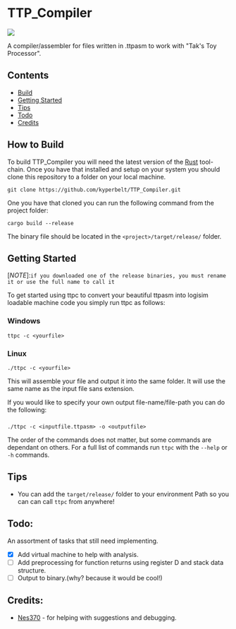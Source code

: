 # TTP_Compiler

![](https://github.com/kyperbelt/TTP_Compiler/actions/workflows/rust.yml/badge.svg)

A compiler/assembler for files written in .ttpasm to work with "Tak's Toy Processor". 

## Contents
* [Build](#how-to-build)
* [Getting Started](#getting-started)
* [Tips](#tips)
* [Todo](#todo)
* [Credits](#credits)

## How to Build
To build TTP_Compiler you will need the latest version of the [Rust](https://www.rust-lang.org/tools/install) tool-chain.
Once you have that installed and setup on your system you should clone this repository to a folder on your local machine.
```
git clone https://github.com/kyperbelt/TTP_Compiler.git
```
One you have that cloned you can run the following command from the project folder:
```
cargo build --release
```
The binary file should be located in the `<project>/target/release/` folder.

## Getting Started
[*NOTE*]:`if you downloaded one of the release binaries, you must rename it or use the full name to call it`

To get started using ttpc to convert your beautiful ttpasm into logisim loadable machine code you simply run ttpc as follows:
### Windows
```
ttpc -c <yourfile>
```
### Linux
```
./ttpc -c <yourfile>
```
This will assemble your file and output it into the same folder. It will use the same name as the input file sans extension.

If you would like to specify your own output file-name/file-path you can do the following:
###
```
./ttpc -c <inputfile.ttpasm> -o <outputfile>
```
The order of the commands does not matter, but some commands are dependant on others. 
For a full list of commands run `ttpc` with the `--help` or `-h` commands.

## Tips
* You can add the `target/release/` folder to your environment Path so you can can call `ttpc` from anywhere!

## Todo:
An assortment of tasks that still need implementing.
- [x] Add virtual machine to help with analysis.
- [ ] Add preprocessing for function returns using register D and stack data structure.
- [ ] Output to binary.(why? because it would be cool!)

## Credits:
* [Nes370](https://github.com/Nes370) - for helping with suggestions and debugging. 
